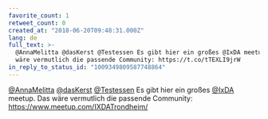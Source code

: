 ```yaml
---
favorite_count: 1
retweet_count: 0
created_at: "2018-06-20T09:48:31.000Z"
lang: de
full_text: >-
  @AnnaMelitta @dasKerst @Testessen Es gibt hier ein großes @IxDA meetup. Das
  wäre vermutlich die passende Community: https://t.co/tTEXLI9jrW
in_reply_to_status_id: "1009349809587748864"
---
```


[@AnnaMelitta](https://twitter.com/AnnaMelitta)
[@dasKerst](https://twitter.com/dasKerst)
[@Testessen](https://twitter.com/Testessen) Es gibt hier ein großes
[@IxDA](https://twitter.com/IxDA) meetup. Das wäre vermutlich die passende
Community: <https://www.meetup.com/IXDATrondheim/>
